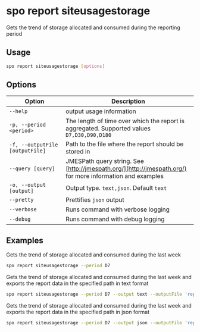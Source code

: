 # spo report siteusagestorage

Gets the trend of storage allocated and consumed during the reporting period

## Usage

```sh
spo report siteusagestorage [options]
```

## Options

Option|Description
------|-----------
`--help`|output usage information
`-p, --period <period>`|The length of time over which the report is aggregated. Supported values `D7,D30,D90,D180`
`-f, --outputFile [outputFile]`|Path to the file where the report should be stored in
`--query [query]`|JMESPath query string. See [http://jmespath.org/](http://jmespath.org/) for more information and examples
`-o, --output [output]`|Output type. `text,json`. Default `text`
`--pretty`|Prettifies `json` output
`--verbose`|Runs command with verbose logging
`--debug`|Runs command with debug logging

## Examples

Gets the trend of storage allocated and consumed during the last week

```sh
spo report siteusagestorage --period D7
```

Gets the trend of storage allocated and consumed during the last week and exports the report data in the specified path in text format

```sh
spo report siteusagestorage --period D7 --output text --outputFile 'report.txt'
```

Gets the trend of storage allocated and consumed during the last week and exports the report data in the specified path in json format

```sh
spo report siteusagestorage --period D7 --output json --outputFile 'report.json'
```
